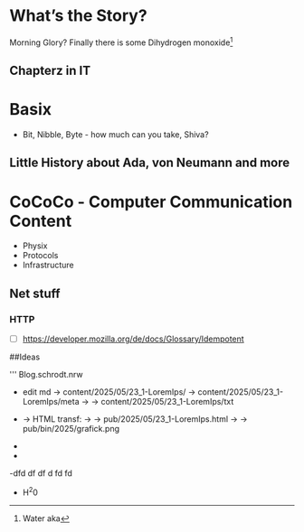 # What’s the Story?

Morning Glory? Finally there is some Dihydrogen monoxide[^1]


## Chapterz in IT 

# Basix

- Bit, Nibble, Byte - how much can you take, Shiva?

## Little History about Ada, von Neumann and more


# CoCoCo - Computer Communication Content
- Physix
- Protocols
- Infrastructure

## Net stuff

### HTTP 
- [ ] https://developer.mozilla.org/de/docs/Glossary/Idempotent


##Ideas

''' Blog.schrodt.nrw

- edit md
    -> content/2025/05/23_1-LoremIps/
    -> content/2025/05/23_1-LoremIps/meta
    -> -> content/2025/05/23_1-LoremIps/txt
- -> HTML transf:
    -> -> pub/2025/05/23_1-LoremIps.html
    -> -> pub/bin/2025/grafick.png




-
-
-dfd
df
df
d
fd
fd



[^1]: Water aka
- H<sup>2</sup>0 
